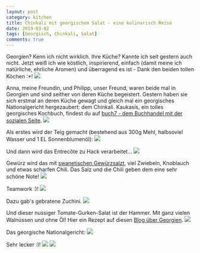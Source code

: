 ```yaml
---
layout: post
category: kitchen
title: Chinkali mit georgischem Salat - eine kulinarisch Reise
date: 2019-03-02
tags: [Georgisch, Chinkali, Salat]
comments: true
---
```


Georgien? Kenn ich nicht wirklich. Ihre Küche? Kannte ich seit gestern auch nicht. Jetzt weiß ich wie köstlich, inspirierend, einfach (damit meine ich natürliche, ehrliche Aromen) und überragend es ist - Dank den beiden tollen Köchen :*!
<img class="image fit" src="{{site.baseurl}}/images/2019-03-02-Georgische Reise/01-cover-collage-Chinkali, nussiger Tomaten-Gurken-Salat.jpg">

Anna, meine Freundin, und Philipp, unser Freund, waren beide mal in Georgien und sind seither von deren Küche begeistert. Gestern haben sie sich erstmal an deren Küche gewagt und gleich mal ein georgisches Nationalgericht hergezaubert: dem Chinkali. Kaukasis, ein tolles georgisches Kochbuch, findest du auf [buch7 - dem Buchhandel mit der sozialen Seite](https://www.buch7.de/store/product_details/1031616659).
<img class="image fit" src="{{site.baseurl}}/images/2019-03-02-Georgische Reise/02-kaukasis.png">

Als erstes wird der Teig gemacht (bestehend aus 300g Mehl, halbsoviel Wasser und 1 EL Sonnenblumenöl):
<img class="image fit" src="{{site.baseurl}}/images/2019-03-02-Georgische Reise/03-Teig.gif">

Und dann wird das Entrecôte zu Hack verarbeitet...
<img class="image fit" src="{{site.baseurl}}/images/2019-03-02-Georgische Reise/04-entrecotehack.gif">

Gewürz wird das mit [swanetischen Gewürzsalzt](https://de.wikipedia.org/wiki/Swanetisches_Gewürzsalz), viel Zwiebeln, Knoblauch und etwas scharfen Chili. Das Salz und die Chili geben dem eine sehr schöne Note!
<img class="image fit" src="{{site.baseurl}}/images/2019-03-02-Georgische Reise/05-Chinkali-Füllung.jpg">

Teamwork :)!
<img class="image fit" src="{{site.baseurl}}/images/2019-03-02-Georgische Reise/06-Chinkali kneten, drehen, machen.gif">

Dazu gab's gebratene Zuchini.
<img class="image fit" src="{{site.baseurl}}/images/2019-03-02-Georgische Reise/07-gebratene Zuchini.jpg">

Und dieser nussiger Tomate-Gurken-Salat ist der Hammer. Mit ganz vielen Walnüssen und ohne Öl! Hier ein Rezept auf diesen [Blog über Georgien](https://www.sakartwelo.com/georgische-rezepte/).
<img class="image fit" src="{{site.baseurl}}/images/2019-03-02-Georgische Reise/08-Nussiger Tomaten-Gurken-Salat.jpg">

Das georgische Nationalgericht:
<img class="image fit" src="{{site.baseurl}}/images/2019-03-02-Georgische Reise/09-Chinkali.jpg">

Sehr lecker :)!
<img class="image fit" src="{{site.baseurl}}/images/2019-03-02-Georgische Reise/10-Teller1.jpg">
<img class="image fit" src="{{site.baseurl}}/images/2019-03-02-Georgische Reise/11-Teller2.jpg">